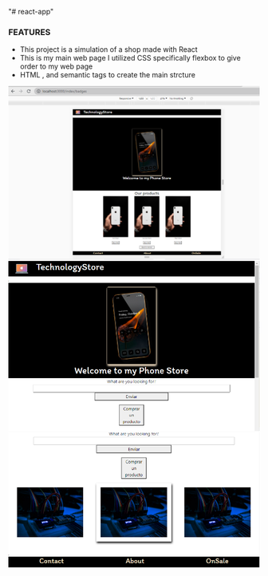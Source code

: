 "# react-app" 
### FEATURES
- This project is a simulation of a shop made with React 
- This is my main web page 
I utilized CSS specifically flexbox to give order to my web page 
- HTML , and semantic tags to create the main strcture



![](https://github.com/ddaniuwu/react-app/blob/main/src/components/img/Captura.PNG)
![](https://github.com/ddaniuwu/react-app/blob/main/src/components/img/Captura2.PNG)
![](https://github.com/ddaniuwu/react-app/blob/main/src/components/img/Captura3.PNG)

